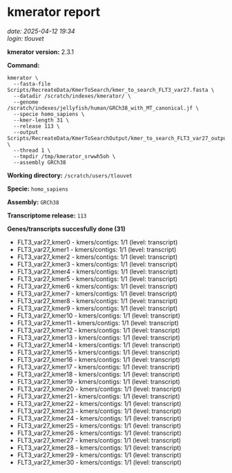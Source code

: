 # kmerator report
*date: 2025-04-12 19:34*  
*login: tlouvet*

**kmerator version:** 2.3.1

**Command:**

```
kmerator \
  --fasta-file Scripts/RecreateData/KmerToSearch/kmer_to_search_FLT3_var27.fasta \
  --datadir /scratch/indexes/kmerator/ \
  --genome /scratch/indexes/jellyfish/human/GRCh38_with_MT_canonical.jf \
  --specie homo_sapiens \
  --kmer-length 31 \
  --release 113 \
  --output Scripts/RecreateData/KmerToSearchOutput/kmer_to_search_FLT3_var27_output \
  --thread 1 \
  --tmpdir /tmp/kmerator_srwwh5oh \
  --assembly GRCh38
```

**Working directory:** `/scratch/users/tlouvet`

**Specie:** `homo_sapiens`

**Assembly:** `GRCh38`

**Transcriptome release:** `113`

**Genes/transcripts succesfully done (31)**

- FLT3_var27_kmer0 - kmers/contigs: 1/1 (level: transcript)
- FLT3_var27_kmer1 - kmers/contigs: 1/1 (level: transcript)
- FLT3_var27_kmer2 - kmers/contigs: 1/1 (level: transcript)
- FLT3_var27_kmer3 - kmers/contigs: 1/1 (level: transcript)
- FLT3_var27_kmer4 - kmers/contigs: 1/1 (level: transcript)
- FLT3_var27_kmer5 - kmers/contigs: 1/1 (level: transcript)
- FLT3_var27_kmer6 - kmers/contigs: 1/1 (level: transcript)
- FLT3_var27_kmer7 - kmers/contigs: 1/1 (level: transcript)
- FLT3_var27_kmer8 - kmers/contigs: 1/1 (level: transcript)
- FLT3_var27_kmer9 - kmers/contigs: 1/1 (level: transcript)
- FLT3_var27_kmer10 - kmers/contigs: 1/1 (level: transcript)
- FLT3_var27_kmer11 - kmers/contigs: 1/1 (level: transcript)
- FLT3_var27_kmer12 - kmers/contigs: 1/1 (level: transcript)
- FLT3_var27_kmer13 - kmers/contigs: 1/1 (level: transcript)
- FLT3_var27_kmer14 - kmers/contigs: 1/1 (level: transcript)
- FLT3_var27_kmer15 - kmers/contigs: 1/1 (level: transcript)
- FLT3_var27_kmer16 - kmers/contigs: 1/1 (level: transcript)
- FLT3_var27_kmer17 - kmers/contigs: 1/1 (level: transcript)
- FLT3_var27_kmer18 - kmers/contigs: 1/1 (level: transcript)
- FLT3_var27_kmer19 - kmers/contigs: 1/1 (level: transcript)
- FLT3_var27_kmer20 - kmers/contigs: 1/1 (level: transcript)
- FLT3_var27_kmer21 - kmers/contigs: 1/1 (level: transcript)
- FLT3_var27_kmer22 - kmers/contigs: 1/1 (level: transcript)
- FLT3_var27_kmer23 - kmers/contigs: 1/1 (level: transcript)
- FLT3_var27_kmer24 - kmers/contigs: 1/1 (level: transcript)
- FLT3_var27_kmer25 - kmers/contigs: 1/1 (level: transcript)
- FLT3_var27_kmer26 - kmers/contigs: 1/1 (level: transcript)
- FLT3_var27_kmer27 - kmers/contigs: 1/1 (level: transcript)
- FLT3_var27_kmer28 - kmers/contigs: 1/1 (level: transcript)
- FLT3_var27_kmer29 - kmers/contigs: 1/1 (level: transcript)
- FLT3_var27_kmer30 - kmers/contigs: 1/1 (level: transcript)
